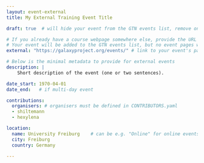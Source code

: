 ```yaml
---
layout: event-external
title: My External Training Event Title

draft: true  # will hide your event from the GTN events list, remove once you are ready to announce your event

# If you already have a course webpage somewhere else, provide the URL below
# Your event will be added to the GTN events list, but no event pages will be made
external: "https://galaxyproject.org/events/" # link to your event's page here

# Below is the minimal metadata to provide for external events
description: |
    Short description of the event (one or two sentences).

date_start: 1970-04-01
date_end:   # if multi-day event

contributions:
  organisers: # organisers must be defined in CONTRIBUTORS.yaml
  - shiltemann
  - hexylena

location:
  name: University Freiburg    # can be e.g. "Online" for online events (and leave the rest empty)
  city: Freiburg
  country: Germany

---
```


